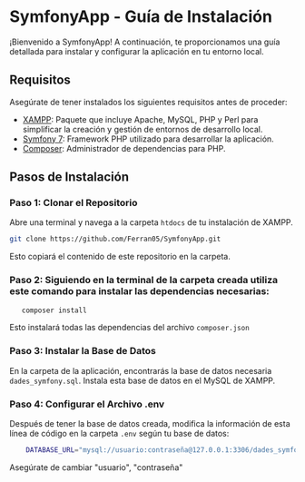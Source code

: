 # SymfonyApp - Guía de Instalación

¡Bienvenido a SymfonyApp! A continuación, te proporcionamos una guía detallada para instalar y configurar la aplicación en tu entorno local.

## Requisitos

Asegúrate de tener instalados los siguientes requisitos antes de proceder:

- [XAMPP](https://www.apachefriends.org/es/index.html): Paquete que incluye Apache, MySQL, PHP y Perl para simplificar la creación y gestión de entornos de desarrollo local.
- [Symfony 7](https://symfony.com/download): Framework PHP utilizado para desarrollar la aplicación.
- [Composer](https://getcomposer.org/download/): Administrador de dependencias para PHP.

## Pasos de Instalación

### Paso 1: Clonar el Repositorio

Abre una terminal y navega a la carpeta `htdocs` de tu instalación de XAMPP.

```bash
git clone https://github.com/Ferran05/SymfonyApp.git
```
   Esto copiará el contenido de este repositorio en la carpeta.

### Paso 2: Siguiendo en la terminal de la carpeta creada utiliza este comando para instalar las dependencias necesarias:
```bash
   composer install
```
   Esto instalará todas las dependencias del archivo `composer.json`

### Paso 3: Instalar la Base de Datos
En la carpeta de la aplicación, encontrarás la base de datos necesaria `dades_symfony.sql`. Instala esta base de datos en el MySQL de XAMPP.

### Paso 4: Configurar el Archivo .env
Después de tener la base de datos creada, modifica la información de esta línea de código en la carpeta `.env` según tu base de datos:
```bash
    DATABASE_URL="mysql://usuario:contraseña@127.0.0.1:3306/dades_symfony?serverVersion=8.0.32&charset=utf8mb4"
```
   Asegúrate de cambiar "usuario", "contraseña"




